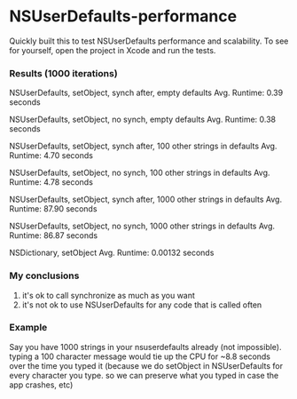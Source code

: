 NSUserDefaults-performance
==========================

Quickly built this to test NSUserDefaults performance and scalability. To see for yourself, open the project in Xcode and run the tests.

### Results (1000 iterations)

NSUserDefaults, setObject, synch after, empty defaults
    Avg. Runtime:   0.39 seconds

NSUserDefaults, setObject, no synch, empty defaults
    Avg. Runtime:   0.38 seconds

NSUserDefaults, setObject, synch after, 100 other strings in defaults
    Avg. Runtime:   4.70 seconds

NSUserDefaults, setObject, no synch, 100 other strings in defaults
    Avg. Runtime:   4.78 seconds

NSUserDefaults, setObject, synch after, 1000 other strings in defaults
    Avg. Runtime:  87.90 seconds

NSUserDefaults, setObject, no synch, 1000 other strings in defaults
    Avg. Runtime:  86.87 seconds

NSDictionary, setObject
    Avg. Runtime:   0.00132 seconds

### My conclusions
1. it's ok to call synchronize as much as you want
2. it's not ok to use NSUserDefaults for any code that is called often


### Example
Say you have 1000 strings in your nsuserdefaults already (not impossible). typing a 100 character message would tie up the CPU for ~8.8 seconds over the time you typed it (because we do setObject in NSUserDefaults for every character you type. so we can preserve what you typed in case the app crashes, etc)
